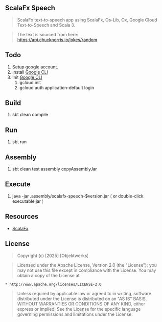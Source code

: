 ScalaFx Speech
--------------
>ScalaFx text-to-speech app using ScalaFx, Os-Lib, Ox, Google Cloud Text-to-Speech and Scala 3.

>The text is sourced from here: https://api.chucknorris.io/jokes/random

Todo
----
1. Setup google account.
2. Install [Google CLI](https://cloud.google.com/sdk/docs/install)
3. Init [Google CLI](https://cloud.google.com/docs/authentication/set-up-adc-local-dev-environment)
    1. gcloud init
    2. gcloud auth application-default login

Build
-----
1. sbt clean compile

Run
---
1. sbt run

Assembly
--------
1. sbt clean test assembly copyAssemblyJar

Execute
-------
1. java -jar .assembly/scalafx-speech-$version.jar ( or double-click executable jar )

Resources
---------
* [ScalaFx](https://www.scalafx.org/)

License
-------
>Copyright (c) [2025] [Objektwerks]

>Licensed under the Apache License, Version 2.0 (the "License");
you may not use this file except in compliance with the License.
You may obtain a copy of the License at

    * http://www.apache.org/licenses/LICENSE-2.0

>Unless required by applicable law or agreed to in writing, software
distributed under the License is distributed on an "AS IS" BASIS,
WITHOUT WARRANTIES OR CONDITIONS OF ANY KIND, either express or implied.
See the License for the specific language governing permissions and
limitations under the License.